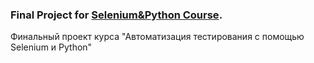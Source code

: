 <h3>Final Project for <a href="https://stepik.org/course/575/syllabus">Selenium&Python Course</a>.</h3>
<p>Финальный проект курса "Автоматизация тестирования с помощью Selenium и Python"</p>
